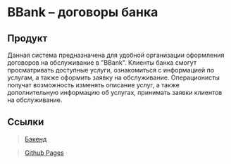# BBank – договоры банка

<h2> Продукт </h2>

<p>
Данная система предназначена для удобной организации оформления договоров на обслуживание в "BBank". Клиенты банка смогут просматривать доступные услуги, ознакомиться с информацией по услугам, а также оформить заявку на обслуживание. Операционисты получат возможность изменять описание услуг, а также дополнительную информацию об услугах, принимать заявки клиентов на обслуживание.
</p>

<h2> Ссылки </h2>

> [Бэкенд](https://github.com/egoralyanov/bank-offer)
 
> [Github Pages](https://egoralyanov.github.io/Bank-Offer-Frontend/)
